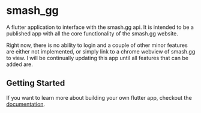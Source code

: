 # smash_gg

A flutter application to interface with the smash.gg api. It is intended to be a published app with all the core functionality of the smash.gg website.

Right now, there is no ability to login and a couple of other minor features are either not implemented, or simply link to a chrome webview of smash.gg to view. I will be continually updating this app until all features that can be added are.
## Getting Started

If you want to learn more about building your own flutter app, checkout the
[documentation](https://flutter.io/).
